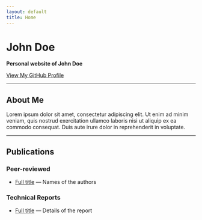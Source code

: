 ```yaml
---
layout: default
title: Home
---
```


# John Doe

**Personal website of John Doe**

[View My GitHub Profile](https://github.com/yourusername)

---

## About Me
Lorem ipsum dolor sit amet, consectetur adipiscing elit. Ut enim ad minim veniam, quis nostrud exercitation ullamco laboris nisi ut aliquip ex ea commodo consequat. Duis aute irure dolor in reprehenderit in voluptate.

---

## Publications

### Peer-reviewed
- [Full title](#) — Names of the authors

### Technical Reports
- [Full title](#) — Details of the report

